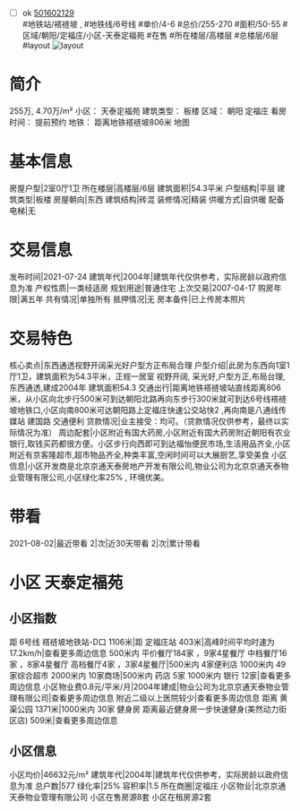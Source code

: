 - [ ] ok [501602129](https://bj.5i5j.com/ershoufang/501602129.html)  
 #地铁站/褡裢坡 ,  #地铁线/6号线
#单价/4-6 #总价/255-270 #面积/50-55   #区域/朝阳/定福庄/小区-天泰定福苑 #在售 #所在楼层/高楼层 #总楼层/6层 #layout 
![layout](http://image2a.5i5j.com/bdir/layout/139309.jpg_P5.jpg) 
# 简介 
 255万,  4.70万/m² 
小区： 天泰定福苑
建筑类型： 板楼
区域： 朝阳 定福庄
看房时间： 提前预约
地铁： 距离地铁褡裢坡806米 地图
# 基本信息 
 房屋户型|2室0厅1卫
所在楼层|高楼层/6层
建筑面积|54.3平米
户型结构|平层
建筑类型|板楼
房屋朝向|东西
建筑结构|砖混
装修情况|精装
供暖方式|自供暖
配备电梯|无
# 交易信息 
 发布时间|2021-07-24
建筑年代|2004年|建筑年代仅供参考，实际房龄以政府信息为准
产权性质|一类经适房
规划用途|普通住宅
上次交易|2007-04-17
购房年限|满五年
共有情况|单独所有
抵押情况|无
房本备件|已上传房本照片
# 交易特色 
 核心卖点|东西通透视野开阔采光好户型方正布局合理
户型介绍|此房为东西向1室1厅1卫，建筑面积为54.3平米，正规一居室 视野开阔, 采光好,户型方正,布局台理,东西通透,建成2004年  建筑面积54.3
交通出行|距离地铁褡裢坡站直线距离806米，从小区向北步行500米可到达朝阳北路再向东步行300米就可到达6号线褡裢坡地铁口,小区向南800米可达朝阳路上定福庄快速公交站快2 ,再向南是八通线传媒站 建国路 交通便利
贷款情况|业主接受：均可。（贷款情况仅供参考，最终以实际情况为准）
周边配套|小区附近有国大药房,小区附近有国大药房附近朝阳有农业银行,取钱买药都很方便。小区步行向西即可到达福怡便民市场,生活用品齐全,小区附近有京客隆超市,超市物品齐全,种类丰富,空闲时间可以大展厨艺,享受美食
小区信息|小区开发商是北京京通天泰房地产开发有限公司,物业公司为北京京通天泰物业管理有限公司,小区绿化率25% , 环境优美。
# 带看 
 2021-08-02|最近带看	 2|次|近30天带看	 2|次|累计带看
# 小区 天泰定福苑
## 小区指数 
 距 6号线 褡裢坡地铁站-D口 1106米|距 定福庄站 403米|高峰时间平均时速为17.2km/h|查看更多周边信息
500米内 平价餐厅184家 ，9家4星餐厅
中档餐厅16家 ，8家4星餐厅
高档餐厅4家 ，3家4星餐厅|500米内 4家便利店
1000米内 49家综合超市
2000米内 10家商场|500米内 药店 5家
1000米内 银行 12家|查看更多周边信息
小区物业费0.8元/平米/月|2004年建成|物业公司为北京京通天泰物业管理有限公司|查看更多周边信息
附近二级以上医院较少|查看更多周边信息
距离 黄渠公园 1371米|1000米内 30家 健身房
距离最近健身房一步快速健身(美然动力街区店) 509米|查看更多周边信息
## 小区信息 
 小区均价|46632元/m²
建筑年代|2004年|建筑年代仅供参考，实际房龄以政府信息为准
总户数|577
绿化率|25%
容积率|1.5
所在商圈|定福庄
小区物业|北京京通天泰物业管理有限公司
小区在售房源8套
小区在租房源2套
